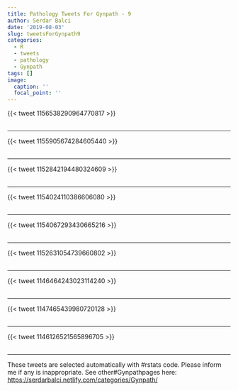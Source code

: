 ```yaml
---
title: Pathology Tweets For Gynpath - 9
author: Serdar Balci
date: '2019-08-03'
slug: tweetsForGynpath9
categories:
  - R
  - tweets
  - pathology
  - Gynpath
tags: []
image:
  caption: ''
  focal_point: ''
---
```



{{< tweet 1156538290964770817 >}}
<br>
<br>
<hr>
{{< tweet 1155905674284605440 >}}
<br>
<br>
<hr>
{{< tweet 1152842194480324609 >}}
<br>
<br>
<hr>
{{< tweet 1154024110386606080 >}}
<br>
<br>
<hr>
{{< tweet 1154067293430665216 >}}
<br>
<br>
<hr>
{{< tweet 1152631054739660802 >}}
<br>
<br>
<hr>
{{< tweet 1146464243023114240 >}}
<br>
<br>
<hr>
{{< tweet 1147465439980720128 >}}
<br>
<br>
<hr>
{{< tweet 1146126521565896705 >}}
<br>
<br>
<hr>


These tweets are selected automatically with #rstats code. Please inform me if any is inappropriate.
See other#Gynpathpages here: https://serdarbalci.netlify.com/categories/Gynpath/
